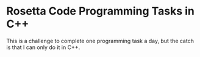 # Rosetta Code Programming Tasks in C++

This is a challenge to complete one programming task a day, but the catch is that I can only do it in C++.
